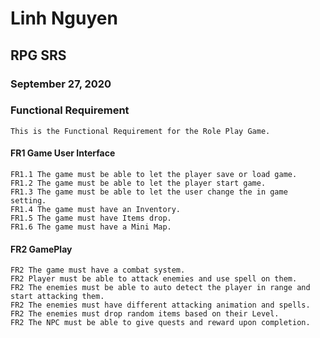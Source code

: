 # Linh Nguyen

## RPG SRS

### September 27, 2020

### Functional Requirement

	This is the Functional Requirement for the Role Play Game.
	
#### FR1 Game User Interface

	FR1.1 The game must be able to let the player save or load game.
	FR1.2 The game must be able to let the player start game.
	FR1.3 The game must be able to let the user change the in game setting.
	FR1.4 The game must have an Inventory.
	FR1.5 The game must have Items drop.
	FR1.6 The game must have a Mini Map.
	
#### FR2 GamePlay
	
	FR2 The game must have a combat system.
	FR2 Player must be able to attack enemies and use spell on them.
	FR2 The enemies must be able to auto detect the player in range and start attacking them.
	FR2 The enemies must have different attacking animation and spells.
	FR2 The enemies must drop random items based on their Level.
	FR2 The NPC must be able to give quests and reward upon completion.